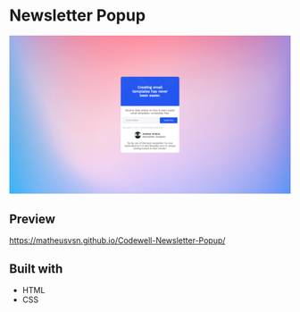 # Newsletter Popup

![Desktop](Images/Preview.png)

## Preview
https://matheusvsn.github.io/Codewell-Newsletter-Popup/

## Built with
- HTML
- CSS
